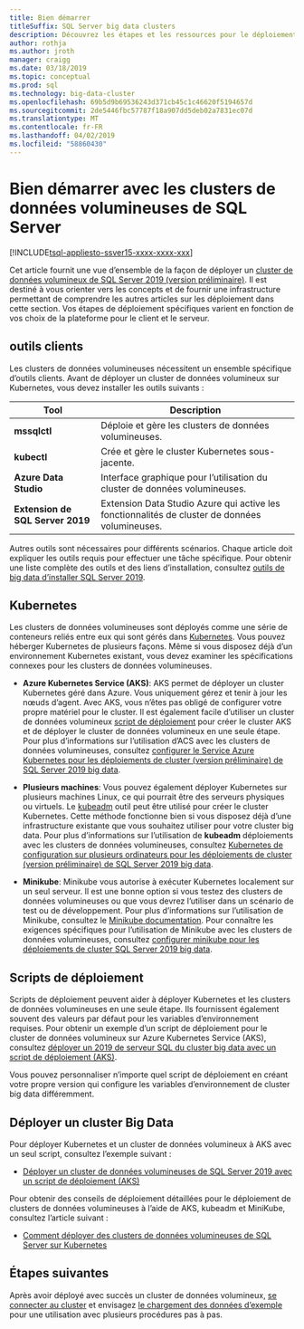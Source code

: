 ```yaml
---
title: Bien démarrer
titleSuffix: SQL Server big data clusters
description: Découvrez les étapes et les ressources pour le déploiement des clusters de données volumineuses de SQL Server 2019 (version préliminaire).
author: rothja
ms.author: jroth
manager: craigg
ms.date: 03/18/2019
ms.topic: conceptual
ms.prod: sql
ms.technology: big-data-cluster
ms.openlocfilehash: 69b5d9b69536243d371cb45c1c46620f5194657d
ms.sourcegitcommit: 2de5446fbc57787f18a907dd5deb02a7831ec07d
ms.translationtype: MT
ms.contentlocale: fr-FR
ms.lasthandoff: 04/02/2019
ms.locfileid: "58860430"
---
```

# <a name="get-started-with-sql-server-big-data-clusters"></a>Bien démarrer avec les clusters de données volumineuses de SQL Server

[!INCLUDE[tsql-appliesto-ssver15-xxxx-xxxx-xxx](../includes/tsql-appliesto-ssver15-xxxx-xxxx-xxx.md)]

Cet article fournit une vue d’ensemble de la façon de déployer un [cluster de données volumineux de SQL Server 2019 (version préliminaire)](big-data-cluster-overview.md). Il est destiné à vous orienter vers les concepts et de fournir une infrastructure permettant de comprendre les autres articles sur les déploiement dans cette section. Vos étapes de déploiement spécifiques varient en fonction de vos choix de la plateforme pour le client et le serveur.

## <a id="tools"></a> outils clients

Les clusters de données volumineuses nécessitent un ensemble spécifique d’outils clients. Avant de déployer un cluster de données volumineux sur Kubernetes, vous devez installer les outils suivants :

| Tool | Description |
|---|---|
| **mssqlctl** | Déploie et gère les clusters de données volumineuses. |
| **kubectl** | Crée et gère le cluster Kubernetes sous-jacente. |
| **Azure Data Studio** | Interface graphique pour l’utilisation du cluster de données volumineuses. |
| **Extension de SQL Server 2019** | Extension Data Studio Azure qui active les fonctionnalités de cluster de données volumineuses. |

Autres outils sont nécessaires pour différents scénarios. Chaque article doit expliquer les outils requis pour effectuer une tâche spécifique. Pour obtenir une liste complète des outils et des liens d’installation, consultez [outils de big data d’installer SQL Server 2019](deploy-big-data-tools.md).

## <a name="kubernetes"></a>Kubernetes

Les clusters de données volumineuses sont déployés comme une série de conteneurs reliés entre eux qui sont gérés dans [Kubernetes](https://kubernetes.io/docs/home). Vous pouvez héberger Kubernetes de plusieurs façons. Même si vous disposez déjà d’un environnement Kubernetes existant, vous devez examiner les spécifications connexes pour les clusters de données volumineuses.

- **Azure Kubernetes Service (AKS)**: AKS permet de déployer un cluster Kubernetes géré dans Azure. Vous uniquement gérez et tenir à jour les nœuds d’agent. Avec AKS, vous n’êtes pas obligé de configurer votre propre matériel pour le cluster. Il est également facile d’utiliser un cluster de données volumineux [script de déploiement](quickstart-big-data-cluster-deploy.md) pour créer le cluster AKS et de déployer le cluster de données volumineux en une seule étape. Pour plus d’informations sur l’utilisation d’ACS avec les clusters de données volumineuses, consultez [configurer le Service Azure Kubernetes pour les déploiements de cluster (version préliminaire) de SQL Server 2019 big data](deploy-on-aks.md).

- **Plusieurs machines**: Vous pouvez également déployer Kubernetes sur plusieurs machines Linux, ce qui pourrait être des serveurs physiques ou virtuels. Le [kubeadm](https://kubernetes.io/docs/setup/independent/create-cluster-kubeadm/) outil peut être utilisé pour créer le cluster Kubernetes. Cette méthode fonctionne bien si vous disposez déjà d’une infrastructure existante que vous souhaitez utiliser pour votre cluster big data. Pour plus d’informations sur l’utilisation de **kubeadm** déploiements avec les clusters de données volumineuses, consultez [Kubernetes de configuration sur plusieurs ordinateurs pour les déploiements de cluster (version préliminaire) de SQL Server 2019 big data](deploy-with-kubeadm.md).

- **Minikube**: Minikube vous autorise à exécuter Kubernetes localement sur un seul serveur. Il est une bonne option si vous testez des clusters de données volumineuses ou que vous devrez l’utiliser dans un scénario de test ou de développement. Pour plus d’informations sur l’utilisation de Minikube, consultez le [Minikube documentation](https://kubernetes.io/docs/setup/minikube/). Pour connaître les exigences spécifiques pour l’utilisation de Minikube avec les clusters de données volumineuses, consultez [configurer minikube pour les déploiements de cluster SQL Server 2019 big data](deploy-on-minikube.md).

## <a name="deployment-scripts"></a>Scripts de déploiement

Scripts de déploiement peuvent aider à déployer Kubernetes et les clusters de données volumineuses en une seule étape. Ils fournissent également souvent des valeurs par défaut pour les variables d’environnement requises. Pour obtenir un exemple d’un script de déploiement pour le cluster de données volumineux sur Azure Kubernetes Service (AKS), consultez [déployer un 2019 de serveur SQL du cluster big data avec un script de déploiement (AKS)](quickstart-big-data-cluster-deploy.md).

Vous pouvez personnaliser n’importe quel script de déploiement en créant votre propre version qui configure les variables d’environnement de cluster big data différemment.

## <a name="deploy-a-big-data-cluster"></a>Déployer un cluster Big Data

Pour déployer Kubernetes et un cluster de données volumineux à AKS avec un seul script, consultez l’exemple suivant :

- [Déployer un cluster de données volumineuses de SQL Server 2019 avec un script de déploiement (AKS)](quickstart-big-data-cluster-deploy.md)

Pour obtenir des conseils de déploiement détaillées pour le déploiement de clusters de données volumineuses à l’aide de AKS, kubeadm et MiniKube, consultez l’article suivant :

- [Comment déployer des clusters de données volumineuses de SQL Server sur Kubernetes](deployment-guidance.md)

## <a name="next-steps"></a>Étapes suivantes

Après avoir déployé avec succès un cluster de données volumineux, [se connecter au cluster](connect-to-big-data-cluster.md) et envisagez [le chargement des données d’exemple](tutorial-load-sample-data.md) pour une utilisation avec plusieurs procédures pas à pas.